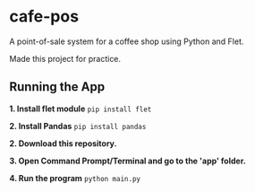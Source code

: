 # cafe-pos
A point-of-sale system for a coffee shop using Python and Flet. 

Made this project for practice.


## Running the App

**1. Install flet module**
`pip install flet`

**2. Install Pandas**
`pip install pandas`

**2. Download this repository.**

**3. Open Command Prompt/Terminal and go to the 'app' folder.**

**4. Run the program**
`python main.py`
